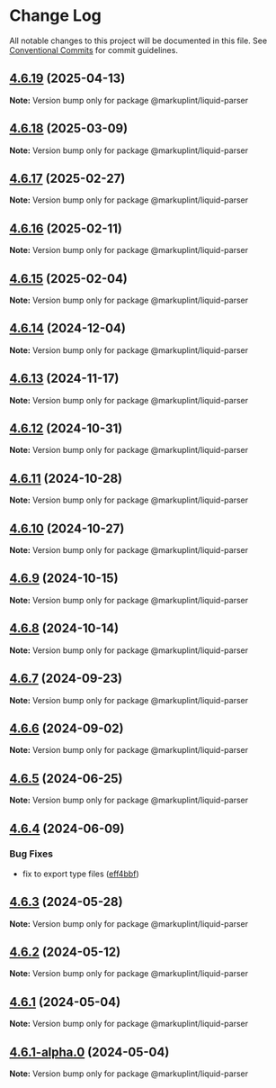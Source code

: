 # Change Log

All notable changes to this project will be documented in this file.
See [Conventional Commits](https://conventionalcommits.org) for commit guidelines.

## [4.6.19](https://github.com/markuplint/markuplint/compare/@markuplint/liquid-parser@4.6.18...@markuplint/liquid-parser@4.6.19) (2025-04-13)

**Note:** Version bump only for package @markuplint/liquid-parser

## [4.6.18](https://github.com/markuplint/markuplint/compare/@markuplint/liquid-parser@4.6.17...@markuplint/liquid-parser@4.6.18) (2025-03-09)

**Note:** Version bump only for package @markuplint/liquid-parser

## [4.6.17](https://github.com/markuplint/markuplint/compare/@markuplint/liquid-parser@4.6.16...@markuplint/liquid-parser@4.6.17) (2025-02-27)

**Note:** Version bump only for package @markuplint/liquid-parser

## [4.6.16](https://github.com/markuplint/markuplint/compare/@markuplint/liquid-parser@4.6.15...@markuplint/liquid-parser@4.6.16) (2025-02-11)

**Note:** Version bump only for package @markuplint/liquid-parser

## [4.6.15](https://github.com/markuplint/markuplint/compare/@markuplint/liquid-parser@4.6.14...@markuplint/liquid-parser@4.6.15) (2025-02-04)

**Note:** Version bump only for package @markuplint/liquid-parser

## [4.6.14](https://github.com/markuplint/markuplint/compare/@markuplint/liquid-parser@4.6.13...@markuplint/liquid-parser@4.6.14) (2024-12-04)

**Note:** Version bump only for package @markuplint/liquid-parser

## [4.6.13](https://github.com/markuplint/markuplint/compare/@markuplint/liquid-parser@4.6.12...@markuplint/liquid-parser@4.6.13) (2024-11-17)

**Note:** Version bump only for package @markuplint/liquid-parser

## [4.6.12](https://github.com/markuplint/markuplint/compare/@markuplint/liquid-parser@4.6.11...@markuplint/liquid-parser@4.6.12) (2024-10-31)

**Note:** Version bump only for package @markuplint/liquid-parser

## [4.6.11](https://github.com/markuplint/markuplint/compare/@markuplint/liquid-parser@4.6.10...@markuplint/liquid-parser@4.6.11) (2024-10-28)

**Note:** Version bump only for package @markuplint/liquid-parser

## [4.6.10](https://github.com/markuplint/markuplint/compare/@markuplint/liquid-parser@4.6.9...@markuplint/liquid-parser@4.6.10) (2024-10-27)

**Note:** Version bump only for package @markuplint/liquid-parser

## [4.6.9](https://github.com/markuplint/markuplint/compare/@markuplint/liquid-parser@4.6.8...@markuplint/liquid-parser@4.6.9) (2024-10-15)

**Note:** Version bump only for package @markuplint/liquid-parser

## [4.6.8](https://github.com/markuplint/markuplint/compare/@markuplint/liquid-parser@4.6.7...@markuplint/liquid-parser@4.6.8) (2024-10-14)

**Note:** Version bump only for package @markuplint/liquid-parser

## [4.6.7](https://github.com/markuplint/markuplint/compare/@markuplint/liquid-parser@4.6.6...@markuplint/liquid-parser@4.6.7) (2024-09-23)

**Note:** Version bump only for package @markuplint/liquid-parser

## [4.6.6](https://github.com/markuplint/markuplint/compare/@markuplint/liquid-parser@4.6.5...@markuplint/liquid-parser@4.6.6) (2024-09-02)

**Note:** Version bump only for package @markuplint/liquid-parser

## [4.6.5](https://github.com/markuplint/markuplint/compare/@markuplint/liquid-parser@4.6.4...@markuplint/liquid-parser@4.6.5) (2024-06-25)

**Note:** Version bump only for package @markuplint/liquid-parser

## [4.6.4](https://github.com/markuplint/markuplint/compare/@markuplint/liquid-parser@4.6.3...@markuplint/liquid-parser@4.6.4) (2024-06-09)

### Bug Fixes

- fix to export type files ([eff4bbf](https://github.com/markuplint/markuplint/commit/eff4bbfd127574809dc5e15d7cafe87699758ee0))

## [4.6.3](https://github.com/markuplint/markuplint/compare/@markuplint/liquid-parser@4.6.2...@markuplint/liquid-parser@4.6.3) (2024-05-28)

**Note:** Version bump only for package @markuplint/liquid-parser

## [4.6.2](https://github.com/markuplint/markuplint/compare/@markuplint/liquid-parser@4.6.1...@markuplint/liquid-parser@4.6.2) (2024-05-12)

**Note:** Version bump only for package @markuplint/liquid-parser

## [4.6.1](https://github.com/markuplint/markuplint/compare/@markuplint/liquid-parser@4.6.1-alpha.0...@markuplint/liquid-parser@4.6.1) (2024-05-04)

**Note:** Version bump only for package @markuplint/liquid-parser

## [4.6.1-alpha.0](https://github.com/markuplint/markuplint/compare/@markuplint/liquid-parser@4.6.0...@markuplint/liquid-parser@4.6.1-alpha.0) (2024-05-04)

**Note:** Version bump only for package @markuplint/liquid-parser
